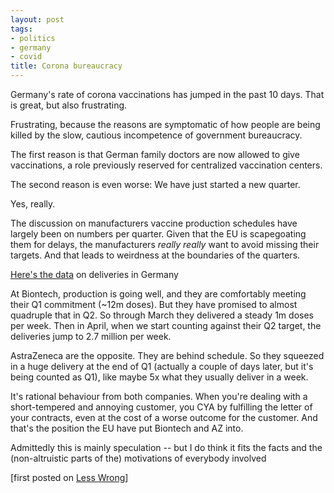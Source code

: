 ```yaml
---
layout: post
tags:
- politics
- germany
- covid
title: Corona bureaucracy
---
```




Germany's rate of corona vaccinations has jumped in the past 10 days. That is great, but also frustrating.

Frustrating, because the reasons are symptomatic of how people are being killed by the slow, cautious incompetence of government bureaucracy.

The first reason is that German family doctors are now allowed to give vaccinations, a role previously reserved for centralized vaccination centers.

The second reason is even worse:  We have just started a new quarter.

Yes, really. 

The discussion on manufacturers vaccine production schedules have largely been on numbers per quarter. Given that the EU is scapegoating them for delays, the manufacturers *really really* want to avoid missing their targets. And that leads to weirdness at the boundaries of the quarters.

[Here's the data](https://impfdashboard.de/daten) on deliveries in Germany

At Biontech, production is going well, and they are comfortably meeting their Q1 commitment (~12m doses). But they have promised to almost quadruple that in Q2. So through March they delivered a steady 1m doses per week. Then in April, when we start counting against their Q2 target, the deliveries jump to 2.7 million per week.

AstraZeneca are the opposite. They are behind schedule. So they squeezed in a huge delivery at the end of Q1 (actually a couple of days later, but it's being counted as Q1), like maybe 5x what they usually deliver in a week.

It's rational behaviour from both companies. When you're dealing with a short-tempered and annoying customer, you CYA by fulfilling the letter of your contracts, even at the cost of a worse outcome for the customer. And that's the position the EU have put Biontech and AZ into.

Admittedly this is mainly speculation -- but I do think it fits the facts and the (non-altruistic parts of the) motivations of everybody involved

[first posted on [Less Wrong](https://www.lesswrong.com/posts/EhkNxABhyHKoci8Ga/covid-4-15-are-we-seriously-doing-this-again?commentId=ZybLjL2onbv6dpETK)]